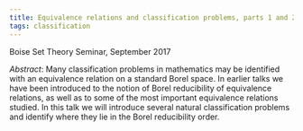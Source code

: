 ```yaml
---
title: Equivalence relations and classification problems, parts 1 and 2
tags: classification
---
```

Boise Set Theory Seminar, September 2017<!--more-->

*Abstract*: Many classification problems in mathematics may be identified with an equivalence relation on a standard Borel space. In earlier talks we have been introduced to the notion of Borel reducibility of equivalence relations, as well as to some of the most important equivalence relations studied. In this talk we will introduce several natural classification problems and identify where they lie in the Borel reducibility order.
